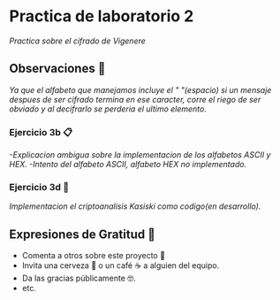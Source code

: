 # Practica de laboratorio 2

_Practica sobre el cifrado de Vigenere_

## Observaciones 🚀

_Ya que el alfabeto que manejamos incluye el " "(espacio) si un mensaje despues de ser cifrado termina en ese caracter, corre el riego de ser obviado y al decifrarlo se perderia el ultimo elemento._

### Ejercicio 3b 📋

_-Explicacion ambigua sobre la implementacion de los alfabetos ASCII y HEX._
_-Intento del alfabeto ASCII, alfabeto HEX no implementado._

### Ejercicio 3d 🔧

_Implementacion el criptoanalisis Kasiski como codigo(en desarrollo)._


## Expresiones de Gratitud 🎁

* Comenta a otros sobre este proyecto 📢
* Invita una cerveza 🍺 o un café ☕ a alguien del equipo. 
* Da las gracias públicamente 🤓.
* etc.




